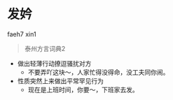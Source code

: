 # 发妗
faeh7 xin1
> 泰州方言词典2
- 做出轻薄行动撩逗骚扰对方
  - 不要弄吖这块～，人家忙得没得命，没工夫同你闹。
- 性质突然上来做出平常罕见行为
  - 现在是上班时间，你要～，下班家去发。
